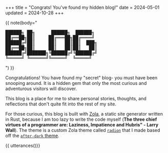 +++
title = "Congrats! You've found my hidden blog!"
date = 2024-05-01
updated = 2024-10-28
+++

{{ note(body="

<pre>
██████╗ ██╗      ██████╗  ██████╗
██╔══██╗██║     ██╔═══██╗██╔════╝
██████╔╝██║     ██║   ██║██║  ███╗
██╔══██╗██║     ██║   ██║██║   ██║
██████╔╝███████╗╚██████╔╝╚██████╔╝
╚═════╝ ╚══════╝╚═════╝  ╚═════╝
</pre>

") }}

Congratulations! You have found my "secret" blog- you must have been snooping
around. It is a hidden gem that only the most curious and adventurous visitors
will discover.

<!-- more -->

This blog is a place for me to share personal stories, thoughts, and reflections
that don't quite fit into the rest of my site.

For those curious, this blog is built with [Zola](https://www.getzola.org/), a
static site generator written in Rust, because I am too lazy to write the code
myself (**The three chief virtues of a programmer are: Laziness, Impatience and
Hubris" - Larry Wall**). The theme is a custom Zola theme called
[`radion`](https://github.com/micahkepe/radion)
that I made based off the
[`after-dark` theme](https://github.com/getzola/after-dark).

{{ utterances()}}
